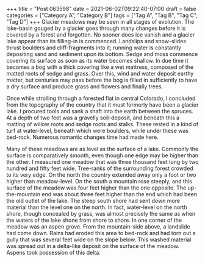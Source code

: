 +++
title = "Post 063598"
date = 2021-06-02T09:22:40-07:00
draft = false
categories = ["Category A", "Category B"]
tags = ["Tag A", "Tag B", "Tag C", "Tag D"]
+++
Glacier meadows may be seen in all stages of evolution. The lake-basin gouged by a glacier goes through many changes before it is covered by a forest and forgotten. No sooner does ice vanish and a glacier lake appear than its filling-in is commenced. Landslips and snow-slides thrust boulders and cliff-fragments into it; running water is constantly depositing sand and sediment upon its bottom. Sedge and moss commence covering its surface as soon as its water becomes shallow. In due time it becomes a bog with a thick covering like a wet mattress, composed of the matted roots of sedge and grass. Over this, wind and water deposit earthy matter, but centuries may pass before the bog is filled in sufficiently to have a dry surface and produce grass and flowers and finally trees.

Once while strolling through a forested flat in central Colorado, I concluded from the topography of the country that it must formerly have been a glacier lake. I procured tools and sank a shaft into the earth between the spruces. At a depth of two feet was a gravelly soil-deposit, and beneath this a matting of willow roots and sedge roots and stalks. These rested in a kind of turf at water-level, beneath which were boulders, while under these was bed-rock. Numerous romantic changes time had made here.

Many of these meadows are as level as the surface of a lake. Commonly the surface is comparatively smooth, even though one edge may be higher than the other. I measured one meadow that was three thousand feet long by two hundred and fifty feet wide. Tree-ranks of the surrounding forest crowded to its very edge. On the north the country extended away only a foot or two higher than meadow-level. On the south a mountain rose steeply, and this surface of the meadow was four feet higher than the one opposite. The up-the-mountain end was about three feet higher than the end which had been the old outlet of the lake. The steep south shore had sent down more material than the level one on the north. In fact, water-level on the north shore, though concealed by grass, was almost precisely the same as when the waters of the lake shone from shore to shore. In one corner of the meadow was an aspen grove. From the mountain-side above, a landslide had come down. Rains had eroded this area to bed-rock and had torn out a gully that was several feet wide on the slope below. This washed material was spread out in a delta-like deposit on the surface of the meadow. Aspens took possession of this delta.
